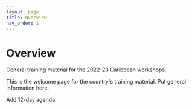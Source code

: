 ```yaml
---
layout: page
title: Overview
nav_order: 1
---
```


# Overview
General training material for the 2022-23 Caribbean workshops.

This is the welcome page for the country's training material. Put general information here. 

Add 12-day agenda.
